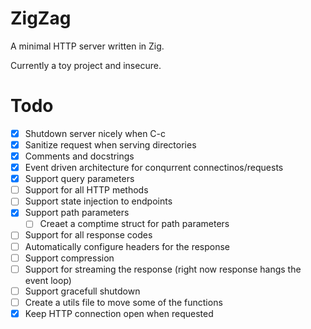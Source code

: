 # ZigZag
A minimal HTTP server written in Zig.

Currently a toy project and insecure.

# Todo
- [x] Shutdown server nicely when C-c
- [x] Sanitize request when serving directories
- [x] Comments and docstrings
- [x] Event driven architecture for conqurrent connectinos/requests
- [x] Support query parameters
- [ ] Support for all HTTP methods
- [ ] Support state injection to endpoints
- [x] Support path parameters
    - [ ] Creaet a comptime struct for path parameters
- [ ] Support for all response codes
- [ ] Automatically configure headers for the response
- [ ] Support compression
- [ ] Support for streaming the response (right now response hangs the event loop)
- [ ] Support gracefull shutdown
- [ ] Create a utils file to move some of the functions
- [x] Keep HTTP connection open when requested
